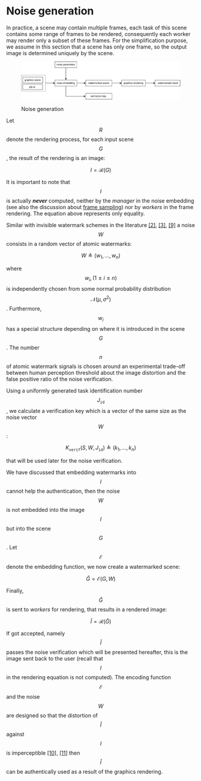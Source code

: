 # Noise generation

In practice, a scene may contain multiple frames, each task of this scene contains some range of frames to be rendered, consequently each worker may render only a subset of these frames. For the simplification purpose, we assume in this section that a scene has only one frame, so the output image is determined uniquely by the scene.

<figure><img src="../../.gitbook/assets/noise-generation.svg" alt=""><figcaption><p>Noise generation</p></figcaption></figure>

Let $$R$$ denote the rendering process, for each input scene $$G$$, the result of the rendering is an image:

$$
I = \mathcal{R} \left(G\right)
$$

It is important to note that $$I$$ is actually _**never**_ computed, neither by the _manager_ in the noise embedding (see also the discussion about [frame sampling](/inferix-whitepaper/implementation/adaptive-noise-spreading.md)) nor by _workers_ in the frame rendering. The equation above represents only equality.

Similar with invisible watermark schemes in the literature [[2]](/inferix-whitepaper/references.md#2), [[3]](/inferix-whitepaper/references.md#3), [[9]](/inferix-whitepaper/references.md#9) a noise $$W$$ consists in a random vector of atomic watermarks:

$$
W \triangleq \left(w_1, \dots, w_n \right)
$$

where $$w_i , \left(1 \leq i \leq n\right)$$ is independently chosen from some normal probability distribution $$\mathcal{N}\left(\mu, \sigma^2\right)$$. Furthermore, $$w_i$$ has a special structure depending on where it is introduced in the scene $$G$$. The number $$n$$ of atomic watermark signals is chosen around an experimental trade-off between human perception threshold about the image distortion and the false positive ratio of the noise verification.

Using a uniformly generated task identification number $$J_{\mathtt{id}}$$, we calculate a verification key which is a vector of the same size as the noise vector $$W$$:

$$
K_{\mathtt{verif}} \left(S, W, J_{\mathtt{id}}\right) \triangleq \left( k_1,\dots,k_n \right)
$$

that will be used later for the noise verification.

We have discussed that embedding watermarks into $$I$$ cannot help the authentication, then the noise $$W$$ is not embedded into the image $$I$$ but into the scene $$G$$. Let $$\mathcal{E}$$ denote the embedding function, we now create a watermarked scene:

$$
\hat{G} = \mathcal{E} \left(G, W\right)
$$

Finally, $$\hat{G}$$ is sent to _workers_ for rendering, that results in a rendered image:

$$
\hat{I} = \mathcal{R} (\hat{G})
$$

If got accepted, namely $$\hat{I}$$ passes the noise verification which will be presented hereafter, this is the image sent back to the user (recall that $$I$$ in the rendering equation is not computed). The encoding function $$\mathcal{E}$$ and the noise $$W$$ are designed so that the distortion of $$\hat{I}$$ against $$I$$ is imperceptible [[10]](/inferix-whitepaper/references.md#10), [[11]](/inferix-whitepaper/references.md#11) then $$\hat{I}$$ can be authentically used as a result of the graphics rendering.

